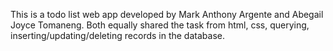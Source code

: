 This is a todo list web app developed by Mark Anthony Argente and Abegail Joyce Tomaneng. Both equally shared the task from html, css, querying, inserting/updating/deleting records in the database.
